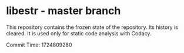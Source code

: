 # libestr - master branch

This repository contains the frozen state of the repository.
Its history is cleared. It is used only for static code
analysis with Codacy.

Commit Time: 1724809280